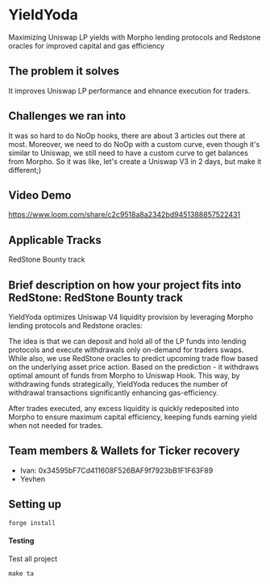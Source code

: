 # YieldYoda

Maximizing Uniswap LP yields with Morpho lending protocols and Redstone oracles for improved capital and gas efficiency

## The problem it solves

It improves Uniswap LP performance and ehnance execution for traders.

## Challenges we ran into

It was so hard to do NoOp hooks, there are about 3 articles out there at most. Moreover, we need to do NoOp with a custom curve, even though it's similar to Uniswap, we still need to have a custom curve to get balances from Morpho. So it was like, let's create a Uniswap V3 in 2 days, but make it different;)

## Video Demo

https://www.loom.com/share/c2c9518a8a2342bd9451388857522431

## Applicable Tracks
RedStone Bounty track

## Brief description on how your project fits into RedStone: RedStone Bounty track

YieldYoda optimizes Uniswap V4 liquidity provision by leveraging Morpho lending protocols and Redstone oracles:

The idea is that we can deposit and hold all of the LP funds into lending protocols and execute withdrawals only on-demand for traders swaps. While also, we use RedStone oracles to predict upcoming trade flow based on the underlying asset price action. Based on the prediction - it withdraws optimal amount of funds from Morpho to Uniswap Hook. This way, by withdrawing funds strategically, YieldYoda reduces the number of withdrawal transactions significantly enhancing gas-efficiency.

After trades executed, any excess liquidity is quickly redeposited into Morpho to ensure maximum capital efficiency, keeping funds earning yield when not needed for trades.

## Team members & Wallets for Ticker recovery
- Ivan: 0x34595bF7Cd411608F526BAF9f7923bB1F1F63F89
- Yevhen



## Setting up

```
forge install
```

#### Testing

Test all project
```
make ta
```